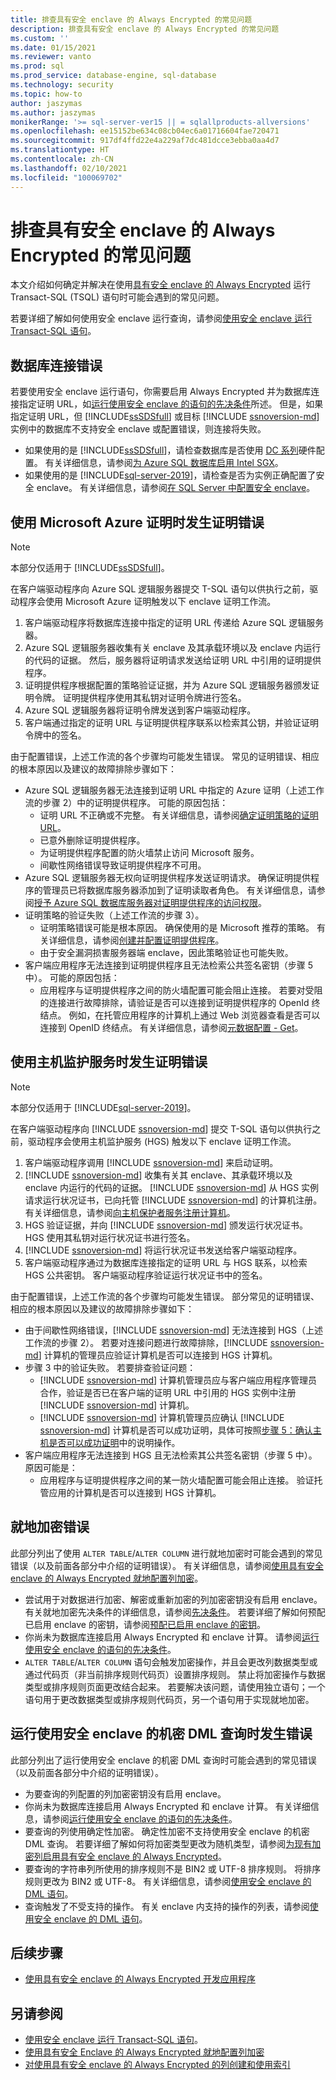 ```yaml
---
title: 排查具有安全 enclave 的 Always Encrypted 的常见问题
description: 排查具有安全 enclave 的 Always Encrypted 的常见问题
ms.custom: ''
ms.date: 01/15/2021
ms.reviewer: vanto
ms.prod: sql
ms.prod_service: database-engine, sql-database
ms.technology: security
ms.topic: how-to
author: jaszymas
ms.author: jaszymas
monikerRange: '>= sql-server-ver15 || = sqlallproducts-allversions'
ms.openlocfilehash: ee15152be634c08cb04ec6a01716604fae720471
ms.sourcegitcommit: 917df4ffd22e4a229af7dc481dcce3ebba0aa4d7
ms.translationtype: HT
ms.contentlocale: zh-CN
ms.lasthandoff: 02/10/2021
ms.locfileid: "100069702"
---
```

# <a name="troubleshoot-common-issues-for-always-encrypted-with-secure-enclaves"></a>排查具有安全 enclave 的 Always Encrypted 的常见问题

本文介绍如何确定并解决在使用[具有安全 enclave 的 Always Encrypted](always-encrypted-enclaves.md) 运行 Transact-SQL (TSQL) 语句时可能会遇到的常见问题。

若要详细了解如何使用安全 enclave 运行查询，请参阅[使用安全 enclave 运行 Transact-SQL 语句](always-encrypted-enclaves-query-columns.md)。

## <a name="database-connection-errors"></a>数据库连接错误

若要使用安全 enclave 运行语句，你需要启用 Always Encrypted 并为数据库连接指定证明 URL，如[运行使用安全 enclave 的语句的先决条件](always-encrypted-enclaves-query-columns.md#prerequisites-for-running-statements-using-secure-enclaves)所述。 但是，如果指定证明 URL，但 [!INCLUDE[ssSDSfull](../../../includes/sssdsfull-md.md)] 或目标 [!INCLUDE [ssnoversion-md](../../../includes/ssnoversion-md.md)] 实例中的数据库不支持安全 enclave 或配置错误，则连接将失败。

- 如果使用的是 [!INCLUDE[ssSDSfull](../../../includes/sssdsfull-md.md)]，请检查数据库是否使用 [DC 系列](https://docs.microsoft.com/azure/azure-sql/database/service-tiers-vcore?tabs=azure-portal#dc-series)硬件配置。 有关详细信息，请参阅[为 Azure SQL 数据库启用 Intel SGX](/azure/azure-sql/database/always-encrypted-enclaves-enable-sgx)。
- 如果使用的是 [!INCLUDE[sql-server-2019](../../../includes/sssql19-md.md)]，请检查是否为实例正确配置了安全 enclave。 有关详细信息，请参阅[在 SQL Server 中配置安全 enclave](always-encrypted-enclaves-configure-enclave-type.md)。

## <a name="attestation-errors-when-using-microsoft-azure-attestation"></a>使用 Microsoft Azure 证明时发生证明错误

> [!NOTE]
> 本部分仅适用于 [!INCLUDE[ssSDSfull](../../../includes/sssdsfull-md.md)]。

在客户端驱动程序向 Azure SQL 逻辑服务器提交 T-SQL 语句以供执行之前，驱动程序会使用 Microsoft Azure 证明触发以下 enclave 证明工作流。

1. 客户端驱动程序将数据库连接中指定的证明 URL 传递给 Azure SQL 逻辑服务器。
2. Azure SQL 逻辑服务器收集有关 enclave 及其承载环境以及 enclave 内运行的代码的证据。 然后，服务器将证明请求发送给证明 URL 中引用的证明提供程序。
3. 证明提供程序根据配置的策略验证证据，并为 Azure SQL 逻辑服务器颁发证明令牌。 证明提供程序使用其私钥对证明令牌进行签名。
4. Azure SQL 逻辑服务器将证明令牌发送到客户端驱动程序。
5. 客户端通过指定的证明 URL 与证明提供程序联系以检索其公钥，并验证证明令牌中的签名。

由于配置错误，上述工作流的各个步骤均可能发生错误。 常见的证明错误、相应的根本原因以及建议的故障排除步骤如下：

- Azure SQL 逻辑服务器无法连接到证明 URL 中指定的 Azure 证明（上述工作流的步骤 2）中的证明提供程序。 可能的原因包括：
  - 证明 URL 不正确或不完整。 有关详细信息，请参阅[确定证明策略的证明 URL](/azure/azure-sql/database/always-encrypted-enclaves-configure-attestation#determine-the-attestation-url-for-your-attestation-policy)。
  - 已意外删除证明提供程序。
  - 为证明提供程序配置的防火墙禁止访问 Microsoft 服务。
  - 间歇性网络错误导致证明提供程序不可用。
- Azure SQL 逻辑服务器无权向证明提供程序发送证明请求。 确保证明提供程序的管理员已将数据库服务器添加到了证明读取者角色。 有关详细信息，请参阅[授予 Azure SQL 数据库服务器对证明提供程序的访问权限](/azure/azure-sql/database/always-encrypted-enclaves-configure-attestation#grant-your-azure-sql-database-server-access-to-your-attestation-provider)。
- 证明策略的验证失败（上述工作流的步骤 3）。
  - 证明策略错误可能是根本原因。 确保使用的是 Microsoft 推荐的策略。 有关详细信息，请参阅[创建并配置证明提供程序](/azure/azure-sql/database/always-encrypted-enclaves-configure-attestation#create-and-configure-an-attestation-provider)。
  - 由于安全漏洞损害服务器端 enclave，因此策略验证也可能失败。
- 客户端应用程序无法连接到证明提供程序且无法检索公共签名密钥（步骤 5 中）。 可能的原因包括：
  - 应用程序与证明提供程序之间的防火墙配置可能会阻止连接。 若要对受阻的连接进行故障排除，请验证是否可以连接到证明提供程序的 OpenId 终结点。 例如，在托管应用程序的计算机上通过 Web 浏览器查看是否可以连接到 OpenID 终结点。 有关详细信息，请参阅[元数据配置 - Get](https://docs.microsoft.com/rest/api/attestation/metadataconfiguration/get)。

## <a name="attestation-errors-when-using-host-guardian-service"></a>使用主机监护服务时发生证明错误

> [!NOTE]
> 本部分仅适用于 [!INCLUDE[sql-server-2019](../../../includes/sssql19-md.md)]。

在客户端驱动程序向 [!INCLUDE [ssnoversion-md](../../../includes/ssnoversion-md.md)] 提交 T-SQL 语句以供执行之前，驱动程序会使用主机监护服务 (HGS) 触发以下 enclave 证明工作流。

1. 客户端驱动程序调用 [!INCLUDE [ssnoversion-md](../../../includes/ssnoversion-md.md)] 来启动证明。
2. [!INCLUDE [ssnoversion-md](../../../includes/ssnoversion-md.md)] 收集有关其 enclave、其承载环境以及 enclave 内运行的代码的证据。 [!INCLUDE [ssnoversion-md](../../../includes/ssnoversion-md.md)] 从 HGS 实例请求运行状况证书，已向托管 [!INCLUDE [ssnoversion-md](../../../includes/ssnoversion-md.md)] 的计算机注册。 有关详细信息，请参阅[向主机保护者服务注册计算机](always-encrypted-enclaves-host-guardian-service-register.md)。
3. HGS 验证证据，并向 [!INCLUDE [ssnoversion-md](../../../includes/ssnoversion-md.md)] 颁发运行状况证书。 HGS 使用其私钥对运行状况证书进行签名。
4. [!INCLUDE [ssnoversion-md](../../../includes/ssnoversion-md.md)] 将运行状况证书发送给客户端驱动程序。
5. 客户端驱动程序通过为数据库连接指定的证明 URL 与 HGS 联系，以检索 HGS 公共密钥。 客户端驱动程序验证运行状况证书中的签名。

由于配置错误，上述工作流的各个步骤均可能发生错误。 部分常见的证明错误、相应的根本原因以及建议的故障排除步骤如下：

- 由于间歇性网络错误，[!INCLUDE [ssnoversion-md](../../../includes/ssnoversion-md.md)] 无法连接到 HGS（上述工作流的步骤 2）。 若要对连接问题进行故障排除，[!INCLUDE [ssnoversion-md](../../../includes/ssnoversion-md.md)] 计算机的管理员应验证计算机是否可以连接到 HGS 计算机。
- 步骤 3 中的验证失败。 若要排查验证问题：
  - [!INCLUDE [ssnoversion-md](../../../includes/ssnoversion-md.md)] 计算机管理员应与客户端应用程序管理员合作，验证是否已在客户端的证明 URL 中引用的 HGS 实例中注册 [!INCLUDE [ssnoversion-md](../../../includes/ssnoversion-md.md)] 计算机。
  - [!INCLUDE [ssnoversion-md](../../../includes/ssnoversion-md.md)] 计算机管理员应确认 [!INCLUDE [ssnoversion-md](../../../includes/ssnoversion-md.md)] 计算机是否可以成功证明，具体可按照[步骤 5：确认主机是否可以成功证明](always-encrypted-enclaves-host-guardian-service-register.md#step-5-confirm-the-host-can-attest-successfully)中的说明操作。
- 客户端应用程序无法连接到 HGS 且无法检索其公共签名密钥（步骤 5 中）。 原因可能是：
  - 应用程序与证明提供程序之间的某一防火墙配置可能会阻止连接。 验证托管应用的计算机是否可以连接到 HGS 计算机。

## <a name="in-place-encryption-errors"></a>就地加密错误

此部分列出了使用 `ALTER TABLE`/`ALTER COLUMN` 进行就地加密时可能会遇到的常见错误（以及前面各部分中介绍的证明错误）。 有关详细信息，请参阅[使用具有安全 enclave 的 Always Encrypted 就地配置列加密](always-encrypted-enclaves-configure-encryption.md)。

- 尝试用于对数据进行加密、解密或重新加密的列加密密钥没有启用 enclave。 有关就地加密先决条件的详细信息，请参阅[先决条件](always-encrypted-enclaves-configure-encryption.md#prerequisites)。 若要详细了解如何预配已启用 enclave 的密钥，请参阅[预配已启用 enclave 的密钥](always-encrypted-enclaves-provision-keys.md)。
- 你尚未为数据库连接启用 Always Encrypted 和 enclave 计算。 请参阅[运行使用安全 enclave 的语句的先决条件](always-encrypted-enclaves-query-columns.md#prerequisites-for-running-statements-using-secure-enclaves)。
- `ALTER TABLE`/`ALTER COLUMN` 语句会触发加密操作，并且会更改列数据类型或通过代码页（非当前排序规则代码页）设置排序规则。 禁止将加密操作与数据类型或排序规则页面更改结合起来。 若要解决该问题，请使用独立语句；一个语句用于更改数据类型或排序规则代码页，另一个语句用于实现就地加密。

## <a name="errors-when-running-confidential-dml-queries-using-secure-enclaves"></a>运行使用安全 enclave 的机密 DML 查询时发生错误

此部分列出了运行使用安全 enclave 的机密 DML 查询时可能会遇到的常见错误（以及前面各部分中介绍的证明错误）。

- 为要查询的列配置的列加密密钥没有启用 enclave。
- 你尚未为数据库连接启用 Always Encrypted 和 enclave 计算。 有关详细信息，请参阅[运行使用安全 enclave 的语句的先决条件](always-encrypted-enclaves-query-columns.md#prerequisites-for-running-statements-using-secure-enclaves)。
- 要查询的列使用确定性加密。 确定性加密不支持使用安全 enclave 的机密 DML 查询。 若要详细了解如何将加密类型更改为随机类型，请参阅[为现有加密列启用具有安全 enclave 的 Always Encrypted](always-encrypted-enclaves-enable-for-encrypted-columns.md)。
- 要查询的字符串列所使用的排序规则不是 BIN2 或 UTF-8 排序规则。 将排序规则更改为 BIN2 或 UTF-8。 有关详细信息，请参阅[使用安全 enclave 的 DML 语句](always-encrypted-enclaves-query-columns.md#dml-statements-using-secure-enclaves)。
- 查询触发了不受支持的操作。 有关 enclave 内支持的操作的列表，请参阅[使用安全 enclave 的 DML 语句](always-encrypted-enclaves-query-columns.md#dml-statements-using-secure-enclaves)。
## <a name="next-steps"></a>后续步骤

- [使用具有安全 enclave 的 Always Encrypted 开发应用程序](always-encrypted-enclaves-client-development.md)

## <a name="see-also"></a>另请参阅

- [使用安全 enclave 运行 Transact-SQL 语句](always-encrypted-enclaves-query-columns.md)。
- [使用具有安全 Enclave 的 Always Encrypted 就地配置列加密](always-encrypted-enclaves-configure-encryption.md)
- [对使用具有安全 enclave 的 Always Encrypted 的列创建和使用索引](always-encrypted-enclaves-create-use-indexes.md)